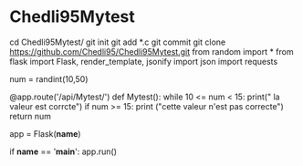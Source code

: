 # Chedli95Mytest
cd Chedli95Mytest/ 
git init
git add *.c
git commit
git clone https://github.com/Chedli95/Chedli95Mytest.git
from random import *
from flask import Flask, render_template, jsonify
import json
import requests

num = randint(10,50)

@app.route('/api/Mytest/')
def Mytest():
  while 10 <= num < 15:
  print(" la valeur est corrcte")
  if num >= 15:
  print ("cette valeur n'est pas correcte")
 return num
 
 app = Flask(__name__)

if __name__ == '__main__':
    app.run()
